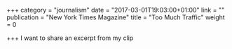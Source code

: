 +++
category = "journalism"
date = "2017-03-01T19:03:00+01:00"
link = ""
publication = "New York Times Magazine"
title = "Too Much Traffic"
weight = 0

+++
I want to share an excerpt from my clip